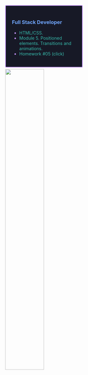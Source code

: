 <div
     style="
        box-sizing: border-box;
        padding: 20px;
        margin: 10px 0px 5px 5px;
        border: 2px solid #bf91f3;
        border-radius: 3px;
        background-color: #171926;
        height: auto;
        width: 50%;
      "
    >
      <h3 align="left" style="color: #70a5fd">Full Stack Developer</h3>
      <ul style="color: #bf91f3">
        <li><span style="color: #38bdae">HTML/CSS.</span></li>
        <li><span style="color: #38bdae">Module 5. Positioned elements. Transitions and animations.</span></li>
        <li>
          <a
            href="https://haberserhii.github.io/goit-home-work-05/ "
            style="color: #38bdae; text-decoration: none"
            >Homework #05 (click)</a
          >
        </li>
      </ul>
    </div>
    <img
      style="height: auto; width: 50%; margin: 0px 0px 20px 5px"
      src="https://github-readme-stats.vercel.app/api?username=HaberSerhii&custom_title=Haber&show_icons=true&theme=tokyonight&card_width=1000"
    />
